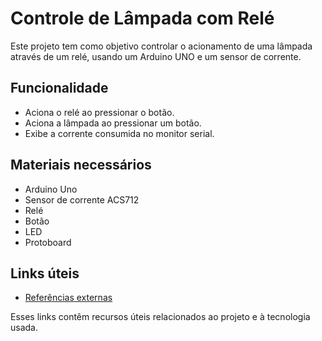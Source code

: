 # Controle de Lâmpada com Relé

Este projeto tem como objetivo controlar o acionamento de uma lâmpada através de um relé, usando um Arduino UNO e um sensor de corrente.

## Funcionalidade

- Aciona o relé ao pressionar o botão.
- Aciona a lâmpada ao pressionar um botão.
- Exibe a corrente consumida no monitor serial.

## Materiais necessários

- Arduino Uno
- Sensor de corrente ACS712
- Relé
- Botão
- LED
- Protoboard

## Links úteis

- [Referências externas](./links/referencias.txt)

Esses links contêm recursos úteis relacionados ao projeto e à tecnologia usada.
